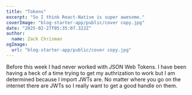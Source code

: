 ```yaml
---
title: "Tokens"
excerpt: "So I think React-Native is super awesome."
coverImage: "blog-starter-app/public/cover copy.jpg"
date: "2025-02-27T05:35:07.322Z"
author:
  name: Zack Chrisman
ogImage:
  url: "blog-starter-app/public/cover copy.jpg"
---
```


Before this week I had never worked with JSON Web Tokens. I have been having a heck of a time trying to get my authrization to work but I am determined because I import JWTs are. No matter where you go on the internet there are JWTs so I really want to get a good handle on them.
